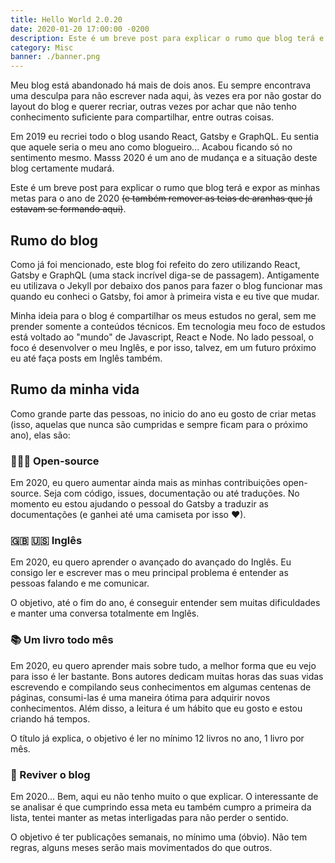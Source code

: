 ```yaml
---
title: Hello World 2.0.20
date: 2020-01-20 17:00:00 -0200
description: Este é um breve post para explicar o rumo que blog terá e expor as minhas metas para o ano de 2020.
category: Misc
banner: ./banner.png
---
```


Meu blog está abandonado há mais de dois anos. Eu sempre encontrava uma desculpa para não escrever nada aqui, às vezes era por não gostar do layout do blog e querer recriar, outras vezes por achar que não tenho conhecimento suficiente para compartilhar, entre outras coisas.

Em 2019 eu recriei todo o blog usando React, Gatsby e GraphQL. Eu sentia que aquele seria o meu ano como blogueiro... Acabou ficando só no sentimento mesmo. Masss 2020 é um ano de mudança e a situação deste blog certamente mudará.

Este é um breve post para explicar o rumo que blog terá e expor as minhas metas para o ano de 2020 ~~(e também remover as teias de aranhas que já estavam se formando aqui)~~.

## Rumo do blog

Como já foi mencionado, este blog foi refeito do zero utilizando React, Gatsby e GraphQL (uma stack incrível diga-se de passagem). Antigamente eu utilizava o Jekyll por debaixo dos panos para fazer o blog funcionar mas quando eu conheci o Gatsby, foi amor à primeira vista e eu tive que mudar.

Minha ideia para o blog é compartilhar os meus estudos no geral, sem me prender somente a conteúdos técnicos. Em tecnologia meu foco de estudos está voltado ao "mundo" de Javascript, React e Node. No lado pessoal, o foco é desenvolver o meu Inglês, e por isso, talvez, em um futuro próximo eu até faça posts em Inglês também.

## Rumo da minha vida

Como grande parte das pessoas, no inicio do ano eu gosto de criar metas (isso, aquelas que nunca são cumpridas e sempre ficam para o próximo ano), elas são:

### 👨🏻‍💻 Open-source

Em 2020, eu quero aumentar ainda mais as minhas contribuições open-source. Seja com código, issues, documentação ou até traduções. No momento eu estou ajudando o pessoal do Gatsby a traduzir as documentações (e ganhei até uma camiseta por isso ❤).

### 🇬🇧 🇺🇸 Inglês

Em 2020, eu quero aprender o avançado do avançado do Inglês. Eu consigo ler e escrever mas o meu principal problema é entender as pessoas falando e me comunicar.

O objetivo, até o fim do ano, é conseguir entender sem muitas dificuldades e manter uma conversa totalmente em Inglês.

### 📚 Um livro todo mês

Em 2020, eu quero aprender mais sobre tudo, a melhor forma que eu vejo para isso é ler bastante. Bons autores dedicam muitas horas das suas vidas escrevendo e compilando seus conhecimentos em algumas centenas de páginas, consumi-las é uma maneira ótima para adquirir novos conhecimentos. Além disso, a leitura é um hábito que eu gosto e estou criando há tempos.

O título já explica, o objetivo é ler no mínimo 12 livros no ano, 1 livro por mês.

### 📝 Reviver o blog

Em 2020... Bem, aqui eu não tenho muito o que explicar. O interessante de se analisar é que cumprindo essa meta eu também cumpro a primeira da lista, tentei manter as metas interligadas para não perder o sentido.

O objetivo é ter publicações semanais, no mínimo uma (óbvio). Não tem regras, alguns meses serão mais movimentados do que outros.
